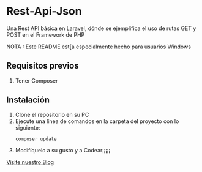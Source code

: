 # Rest-Api-Json
Una Rest API básica en Laravel, dónde se ejemplifica el uso de rutas GET y POST en el Framework de PHP

NOTA : Este README est[a especialmente hecho para usuarios Windows

<h2>Requisitos previos</h2>
<ol>
  <li>
    Tener Composer
  </li>
</ol>

<h2>Instalación</h2>
<ol>
  <li>
    Clone el repositorio en su PC
  </li>
  <li>
    Ejecute una línea de comandos en la carpeta del proyecto con lo siguiente:</br>
    <pre><code>composer update</code></pre>
  </li>
  <li>
    Modifíquelo a su gusto y a Codear¡¡¡¡¡
  </li>
</ol>

<a href='http://andocodeando.com'>Visite nuestro Blog</a>


